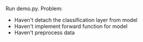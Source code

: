 Run demo.py.
Problem: 
- Haven't detach the classification layer from model
- Haven't implement forward function for model
- Haven't preprocess data